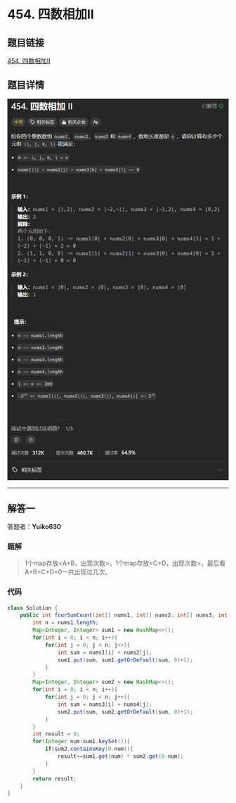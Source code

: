 # 454. 四数相加II
## 题目链接  
[454. 四数相加II](https://leetcode.cn/problems/4sum-ii/description/)
## 题目详情
![题目图片](Img/454.png)

***
## 解答一
答题者：**Yuiko630**

### 题解
>1个map存放<A+B，出现次数>，1个map存放<C+D，出现次数>，最后看A+B+C+D=0一共出现过几次。

### 代码
``` Java
class Solution {
    public int fourSumCount(int[] nums1, int[] nums2, int[] nums3, int[] nums4) {
        int n = nums1.length;
        Map<Integer, Integer> sum1 = new HashMap<>();
        for(int i = 0; i < n; i++){
            for(int j = 0; j < n; j++){
                int sum = nums1[i] + nums2[j];
                sum1.put(sum, sum1.getOrDefault(sum, 0)+1);
            }
        }
        Map<Integer, Integer> sum2 = new HashMap<>();
        for(int i = 0; i < n; i++){
            for(int j = 0; j < n; j++){
                int sum = nums3[i] + nums4[j];
                sum2.put(sum, sum2.getOrDefault(sum, 0)+1);
            }
        }
        int result = 0;
        for(Integer num:sum1.keySet()){
            if(sum2.containsKey(0-num)){
                result+=sum1.get(num) * sum2.get(0-num);
            }
        }
        return result;
    }
}
```


